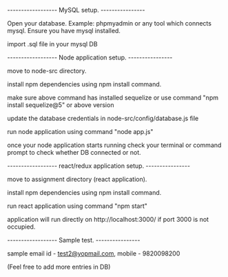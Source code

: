 ------------------ MySQL setup. ----------------

Open your database. Example: phpmyadmin or any tool which connects mysql. Ensure you have mysql installed.

import .sql file in your mysql DB 

------------------ Node application setup. ---------------- 

move to node-src directory. 

install npm dependencies using npm install command. 

make sure above command has installed sequelize or use command "npm install sequelize@5" or above version 

update the database credentials in node-src/config/database.js file 

run node application using command "node app.js" 

once your node application starts running check your terminal or command prompt to check whether DB  connected or not. 

------------------ react/redux application setup. ---------------- 

move to assignment directory (react application). 

install npm dependencies using npm install command. 

run react application using command "npm start" 

application will run directly on http://localhost:3000/ if port 3000 is not occupied. 

------------------ Sample test. ---------------- 

sample email id - test2@yopmail.com, mobile - 9820098200 

(Feel free to add more entries in DB)